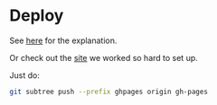 # Deploy

See [here](./index.md) for the explanation.

Or check out the
[site](https://pitrified.github.io/packaging-example/)
we worked so hard to set up.

Just do:

```bash
git subtree push --prefix ghpages origin gh-pages
```
